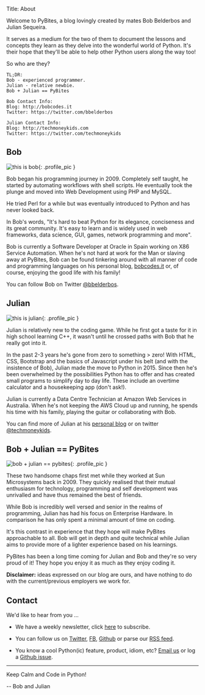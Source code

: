 Title: About

Welcome to PyBites, a blog lovingly created by mates Bob Belderbos and Julian Sequeira.

It serves as a medium for the two of them to document the lessons and concepts they learn as they delve into the wonderful world of Python. It's their hope that they'll be able to help other Python users along the way too!

So who are they?

~~~~
TL;DR:
Bob - experienced programmer.
Julian - relative newbie.
Bob + Julian == PyBites

Bob Contact Info:
Blog: http://bobcodes.it
Twitter: https://twitter.com/bbelderbos

Julian Contact Info:
Blog: http://techmoneykids.com
Twitter: https://twitter.com/techmoneykids
~~~~


## Bob

![this is bob]({filename}/images/bob.jpg){: .profile_pic }

Bob began his programming journey in 2009. Completely self taught, he started by automating workflows with shell scripts. He eventually took the plunge and moved into Web Development using PHP and MySQL.

He tried Perl for a while but was eventually introduced to Python and has never looked back.

In Bob's words, "It's hard to beat Python for its elegance, conciseness and its great community. It's easy to learn and is widely used in web frameworks, data science, GUI, games, network programming and more".

Bob is currently a Software Developer at Oracle in Spain working on X86 Service Automation.
When he's not hard at work for the Man or slaving away at PyBites, Bob can be found tinkering around with all manner of code and programming languages on his personal blog, [bobcodes.it](http://bobcodes.it) or, of course, enjoying the good life with his family!

You can follow Bob on Twitter [@bbelderbos](https://twitter.com/bbelderbos).


## Julian

![this is julian]({filename}/images/julian.jpg){: .profile_pic }

Julian is relatively new to the coding game. While he first got a taste for it in high school learning C++, it wasn't until he crossed paths with Bob that he really got into it.

In the past 2-3 years he's gone from zero to something > zero!
With HTML, CSS, Bootstrap and the basics of Javascript under his belt (and with the insistence of Bob), Julian made the move to Python in 2015. Since then he's been overwhelmed by the possibilities Python has to offer and has created small programs to simplify day to day life. These include an overtime calculator and a housekeeping app (don't ask!).

Julian is currently a Data Centre Technician at Amazon Web Services in Australia. When he's not keeping the AWS Cloud up and running, he spends his time with his family, playing the guitar or collaborating with Bob.

You can find more of Julian at his [personal blog](http://techmoneykids.com) or on twitter [@techmoneykids](https://twitter.com/techmoneykids). 


## Bob + Julian == PyBites

![bob + julian == pybites]({filename}/images/pybites.png){: .profile_pic }

These two handsome chaps first met while they worked at Sun Microsystems back in 2009.
They quickly realised that their mutual enthusiasm for technology, programming and self development was unrivalled and have thus remained the best of friends.

While Bob is incredibly well versed and senior in the realms of programming, Julian has had his focus on Enterprise Hardware. In comparison he has only spent a minimal amount of time on coding.

It's this contrast in experience that they hope will make PyBites approachable to all. Bob will get in depth and quite technical while Julian aims to provide more of a lighter experience based on his learnings.

PyBites has been a long time coming for Julian and Bob and they're so very proud of it! They hope you enjoy it as much as they enjoy coding it.

__Disclaimer:__ ideas expressed on our blog are ours, and have nothing to do with the current/previous employers we work for.

## Contact

We'd like to hear from you ...

* We have a weekly newsletter, click [here](http://pybit.us14.list-manage.com/subscribe?u=822043293f280259d4b8d2a3e&id=ac7e2eb9ef) to subscribe.

* You can follow us on [Twitter](https://twitter.com/pybites), [FB](https://www.facebook.com/groups/pybites), [Github](https://github.com/pybites) or parse our [RSS feed](http://pybit.es/feeds/all.rss.xml).

* You know a cool Python(ic) feature, product, idiom, etc? [Email us](mailto:pybitesblog@gmail.com) or log a <a href="https://github.com/pybites/blog_ideas/issues/new" target="_blank">Github issue</a>.

---

Keep Calm and Code in Python!

-- Bob and Julian
